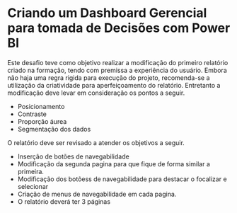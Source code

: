 # Criando um Dashboard Gerencial para tomada de Decisões com Power BI

Este desafio teve como objetivo realizar a modificação do primeiro relatório criado na formação, tendo com premissa a experiência do usuário. Embora não haja uma regra rigida para execução do projeto, recomenda-se a utilização da criatividade para aperfeiçoamento do relatório. Entretanto a modificação deve levar em consideração os pontos a seguir.

- Posicionamento
- Contraste
- Proporção áurea
- Segmentação dos dados

O relatório deve ser revisado a atender os objetivos a seguir.

- Inserção de botões de navegabilidade
- Modificação da segunda pagina para que fique de forma similar a primeira.
- Modificação dos botõess de navegabilidade para destacar o focalizar e selecionar
- Criação de menus de navegabilidade em cada pagina.
- O relatório deverá ter 3 páginas

